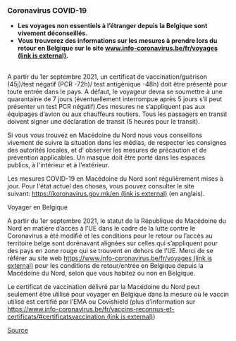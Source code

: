### **Coronavirus COVID-19**

*   **Les voyages non essentiels à l’étranger depuis la Belgique sont vivement déconseillés.**
*   **Vous trouverez des informations sur les mesures à prendre lors du retour en Belgique sur le site [www.info-coronavirus.be/fr/voyages (link is external)](http://www.info-coronavirus.be/fr/voyages).**  
     

A partir du 1er septembre 2021, un certificat de vaccination/guérison (45j)/test négatif (PCR -72h)/ test antigénique -48h) doit être présenté pour toute entrée dans le pays. A défaut, le voyageur devra se soumettre à une quarantaine de 7 jours (éventuellement interrompue après 5 jours s’il peut présenter un test PCR négatif).Ces mesures ne s’appliquent pas aux équipages d’avion ou aux chauffeurs routiers. Tous les passagers en transit doivent signer une déclaration de transit (5 heures pour le transit).

Si vous vous trouvez en Macédoine du Nord nous vous conseillons vivement de suivre la situation dans les médias, de respecter les consignes des autorités locales, et d’ observer les mesures de précaution et de prévention applicables. Un masque doit être porté dans les espaces publics, à l'intérieur et à l'extérieur.

Les mesures COVID-19 en Macédoine du Nord sont régulièrement mises à jour. Pour l'état actuel des choses, vous pouvez consulter le site suivant: [https://koronavirus.gov.mk/en (link is external)](https://koronavirus.gov.mk/en) (en anglais).

Voyager en Belgique

A partir du 1er septembre 2021, le statut de la République de Macédoine du Nord en matière d’accès à l’UE dans le cadre de la lutte contre le Coronavirus a été modifié et les conditions pour le retour ou l’accès au territoire belge sont dorénavant alignées sur celles qui s’appliquent pour des pays en zone rouge qui se trouvent en dehors de l’UE. Merci de se référer au site web [https://www.info-coronavirus.be/fr/voyages (link is external)](https://www.info-coronavirus.be/fr/voyages/) pour les conditions de retour/entrée en Belgique depuis la Macédoine du Nord, selon que vous habitez ou non en Belgique.

Le certificat de vaccination délivré par la Macédoine du Nord peut seulement être utilisé pour voyager en Belgique dans la mesure où le vaccin utilisé est certifié par l’EMA ou Covishield (plus d’information sur [https://www.info-coronavirus.be/fr/vaccins-reconnus-et-certificats/#certificatsvaccination (link is external)](https://www.info-coronavirus.be/fr/vaccins-reconnus-et-certificats/#certificatsvaccination))

[Source](https://diplomatie.belgium.be/fr/Services/voyager_a_letranger/conseils_par_destination/macedoine_du_nord)